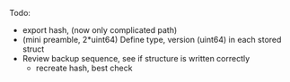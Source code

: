 Todo:
- export hash, (now only complicated path)
- (mini preamble, 2*uint64) Define type, version (uint64) in each stored struct
- Review backup sequence, see if structure is written correctly
  - recreate hash, best check

